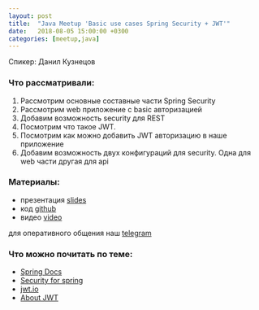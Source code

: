 ```yaml
---
layout: post
title:  "Java Meetup 'Basic use cases Spring Security + JWT'"
date:   2018-08-05 15:00:00 +0300
categories: [meetup,java]
---
```


Спикер: Данил Кузнецов

### Что рассматривали:

1. Рассмотрим основные составные части Spring Security
2. Рассмотрим web приложение с basic авторизацией
3. Добавим возможность security для REST
4. Посмотрим что такое JWT.
5. Посмотрим как можно добавить JWT авторизацию в наше приложение
6. Добавим возможность двух конфигураций для security. Одна для web части другая для api

### Материалы:

- презентация [slides]
- код [github]
- видео [video]

для оперативного общения наш [telegram]

### Что можно почитать по теме:

- [Spring Docs](https://docs.spring.io/…/5.0.7.RELEASE/reference/htmlsingle/)
- [Security for spring](http://www.baeldung.com/security-spring)
- [jwt.io](https://jwt.io/)
- [About JWT](https://ru.wikipedia.org/wiki/JSON_Web_Token)

[telegram]: t.me/devcomanda
[github]: https://github.com/devcomanda/demo-spring-security
[video]: https://www.youtube.com/watch?v=ymHO7Y8XYBs
[slides]: http://tiny.cc/sohgwy